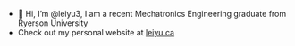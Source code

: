 - 👋 Hi, I’m @leiyu3, I am a recent Mechatronics Engineering graduate from Ryerson University
- Check out my personal website at [leiyu.ca](https://leiyu.ca)

<!---
leiyu3/leiyu3 is a ✨ special ✨ repository because its `README.md` (this file) appears on your GitHub profile.
You can click the Preview link to take a look at your changes.
--->
